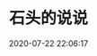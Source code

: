 ---
title: 石头的说说
date: 2020-07-22 22:06:17
comments: true
aside: false
top_img: false
type: essay
---